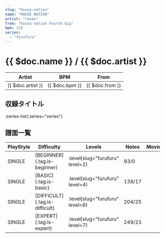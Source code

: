 ```yaml
---
slug: "house-nation"
name: "HOUSE NATION"
artist: "ravex"
from: "house nation Fourth Gig"
bpm: 128
series:
  - "furufuru"
---
```


# {{ $doc.name }} / {{ $doc.artist }}

|Artist|BPM|From|
|------|---|----|
|{{ $doc.artist }}|{{ $doc.bpm }}|{{ $doc.from }}|

## 収録タイトル

:series-list{:series="series"}

## 譜面一覧

|PlayStyle|Difficulty|Levels|Notes|Movie|
|---------|----------|------|-----|-----|
|SINGLE|[BEGINNER]{.tag.is-beginner}|<div class="field is-grouped is-grouped-multiline"> :level{slug="furufuru" level=2}</div>|93/0||
|SINGLE|[BASIC]{.tag.is-basic}|<div class="field is-grouped is-grouped-multiline"> :level{slug="furufuru" level=4}</div>|138/17||
|SINGLE|[DIFFICULT]{.tag.is-difficult}|<div class="field is-grouped is-grouped-multiline"> :level{slug="furufuru" level=6}</div>|204/25||
|SINGLE|[EXPERT]{.tag.is-expert}|<div class="field is-grouped is-grouped-multiline"> :level{slug="furufuru" level=7}</div>|249/23||
